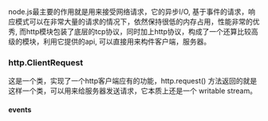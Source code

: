 node.js最主要的作用就是用来接受网络请求，它的异步I/O, 基于事件的请求，响应模式可以在非常大量的请求的情况下，依然保持很低的内存占用，性能非常的优秀, 而http模块包装了底层的tcp协议，同时加上http协议，构成了一个还算比较高级的模块，利用它提供的api, 可以直接用来构件客户端，服务器。
### http.ClientRequest
这是一个类，实现了一个http客户端应有的功能，http.request() 方法返回的就是这样一个类，可以用来给服务器发送请求，它本质上还是一个 writable stream。
#### events
